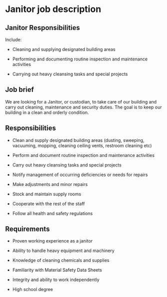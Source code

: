# Janitor job description


## Janitor Responsibilities

Include:

* Cleaning and supplying designated building areas

* Performing and documenting routine inspection and maintenance activities

* Carrying out heavy cleansing tasks and special projects


## Job brief

We are looking for a Janitor, or custodian,  to take care of our building and carry out cleaning, maintenance and security duties.
The goal is to keep our building in a clean and orderly condition.


## Responsibilities

* Clean and supply designated building areas (dusting, sweeping, vacuuming, mopping, cleaning ceiling vents, restroom cleaning etc)

* Perform and document routine inspection and maintenance activities

* Carry out heavy cleansing tasks and special projects

* Notify management of occurring deficiencies or needs for repairs

* Make adjustments and minor repairs

* Stock and maintain supply rooms

* Cooperate with the rest of the staff

* Follow all health and safety regulations


## Requirements

* Proven working experience as a janitor

* Ability to handle heavy equipment and machinery

* Knowledge of cleaning chemicals and supplies

* Familiarity with Material Safety Data Sheets

* Integrity and ability to work independently

* High school degree
